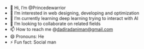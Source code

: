 - 👋 Hi, I’m @Princedewarrior
- 👀 I’m interested in web designing, developing and optimization
- 🌱 I’m currently learning deep learning trying  to interact with AI
- 💞️ I’m looking to collaborate on related fields
- 📫 How to reach me @dadiradaniman@gmail.com
- 😄 Pronouns: He
- ⚡ Fun fact: Social man

<!---
Princedewarrior/Princedewarrior is a ✨ special ✨ repository because its `README.md` (this file) appears on your GitHub profile.
You can click the Preview link to take a look at your changes.
--->
